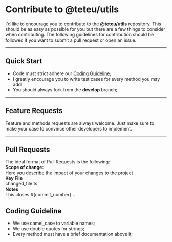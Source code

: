 # Contribute to @teteu/utils

I'd like to encourage you to contribute to the <b>@teteu/utils</b> repository. This should be as easy as possible for you but there are a few things to consider when contributing. The following guidelines for contribution should be followed if you want to submit a pull request or open an issue.
<hr/>


## Quick Start
- Code must strict adhere our [Coding Guideline](#codingGuideline);
- I greatly encourage you to write test cases for every method you may addl
- You should always fork from the <strong>develop</strong> branch;
<hr/>

## Feature Requests

Feature and methods requests are always welcome. Just make sure to make your case to convince other developers to implement.
<hr/>

## Pull Requests

The ideal format of Pull Requests is the following:<br/>
<strong>Scope of change:</strong><br/>
Here you describe the impact of your changes to the project<br/>
<strong>Key File</strong><br/>
changed_file.ts<br/>
<strong>Notes</strong><br/>
This closes #{commit_number}...

<a name="codingGuideline" id="codingGuideline"></a>

## Coding Guideline
- We use camel_case to variable names;
- We use double quotes for strings;
- Every method must have a brief documentation above it;